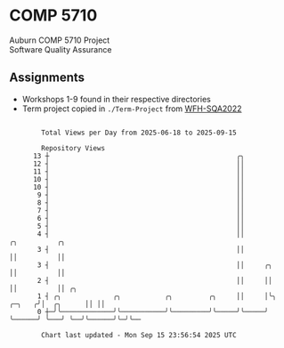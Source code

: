 # COMP 5710
Auburn COMP 5710 Project  
Software Quality Assurance

## Assignments
- Workshops 1-9 found in their respective directories
- Term project copied in `./Term-Project` from [WFH-SQA2022](https://github.com/wumphlett/WFH-SQA2022-AUBURN)

```

        Total Views per Day from 2025-06-18 to 2025-09-15

        Repository Views
      13 ┼                                               ╭╮
      12 ┤                                               ││
      11 ┤                                               ││
      10 ┤                                               ││
      10 ┤                                               ││
       9 ┤                                               ││
       8 ┤                                               ││
       7 ┤                                               ││
       6 ┤                                               ││
       5 ┤                                               ││
       4 ┤                                               ││                     ╭╮          ╭╮
       3 ┤                                               ││                     ││          ││
       3 ┤                                               ││     ╭╮              ││          ││
       2 ┤                                               ││     ││              ││          ││ ╭╮
       1 ┤ ╭╮             ╭╮           ╭╮         ╭╮     ││     │╰╮      ╭─╮   ╭╯│  ╭╮      ││ ││
       0 ┼─╯╰─────────────╯╰───────────╯╰─────────╯╰─────╯╰─────╯ ╰──────╯ ╰───╯ ╰──╯╰──────╯╰─╯╰──

        Chart last updated - Mon Sep 15 23:56:54 2025 UTC
        
```
